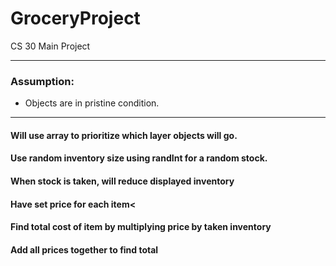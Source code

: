 # GroceryProject
CS 30 Main Project

---

### Assumption:
- Objects are in pristine condition.

---

#### Will use array to prioritize which layer objects will go.
#### Use random inventory size using randInt for a random stock.
#### When stock is taken, will reduce displayed inventory
#### Have set price for each item<
#### Find total cost of item by multiplying price by taken inventory
#### Add all prices together to find total